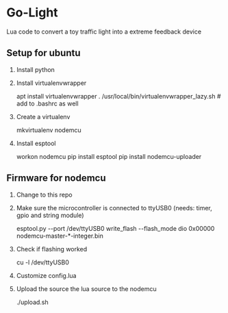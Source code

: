 # Go-Light

Lua code to convert a toy traffic light into a extreme feedback device

## Setup for ubuntu

1. Install python

2. Install virtualenvwrapper

    apt install virtualenvwrapper
    . /usr/local/bin/virtualenvwrapper_lazy.sh # add to .bashrc as well

3. Create a virtualenv

    mkvirtualenv nodemcu

4. Install esptool

    workon nodemcu
    pip install esptool
    pip install nodemcu-uploader

## Firmware for nodemcu

1. Change to this repo

2. Make sure the microcontroller is connected to ttyUSB0 (needs: timer, gpio and string module)

    esptool.py  --port /dev/ttyUSB0 write_flash --flash_mode dio 0x00000 nodemcu-master-*-integer.bin

3. Check if flashing worked

    cu -l /dev/ttyUSB0

4. Customize config.lua

5. Upload the source the lua source to the nodemcu

    ./upload.sh
